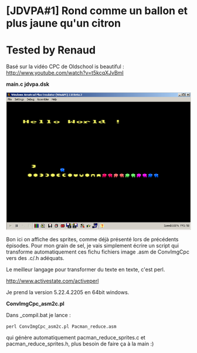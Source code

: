 # [JDVPA#1] Rond comme un ballon et plus jaune qu'un citron
# Tested by Renaud

Basé sur la vidéo CPC de Oldschool is beautiful : http://www.youtube.com/watch?v=t5kcqXJvBmI

__main.c jdvpa.dsk__

![JDVPA1.dsk.png](JDVPA1.dsk.png)

Bon ici on affiche des sprites, comme déjà présenté lors de précédents épisodes. Pour mon grain de sel, je vais simplement écrire un script qui transforme automatiquement ces fichu fichiers image .asm de ConvImgCpc vers des .c/.h adéquats.

Le meilleur langage pour transformer du texte en texte, c'est perl.

http://www.activestate.com/activeperl

Je prend la version 5.22.4.2205 en 64bit windows.

__ConvImgCpc_asm2c.pl__

Dans _compil.bat je lance :
```
perl ConvImgCpc_asm2c.pl Pacman_reduce.asm
```
qui génère automatiquement pacman_reduce_sprites.c et pacman_reduce_sprites.h, plus besoin de faire ça à la main :)